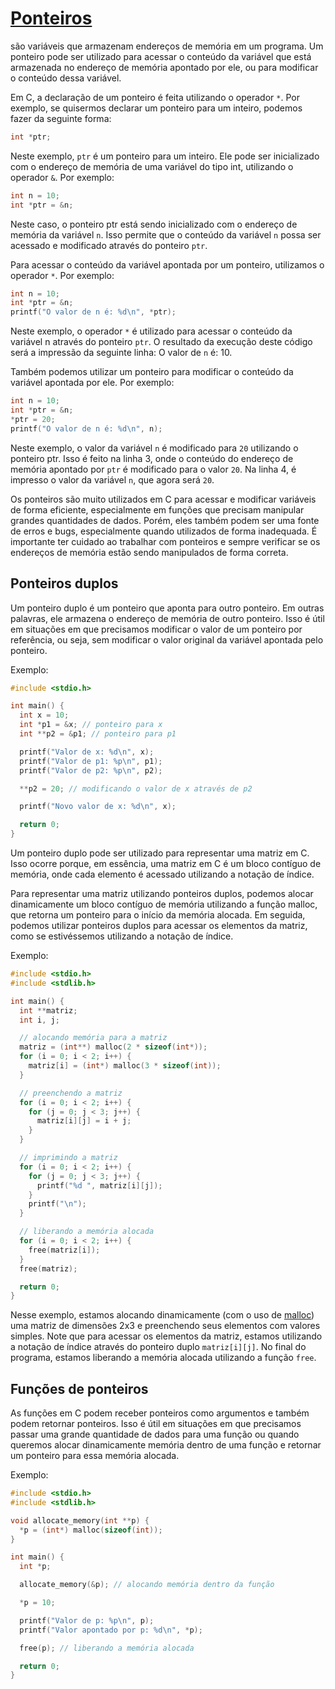 # [**Ponteiros**](https://pt.wikipedia.org/wiki/Ponteiro_(programa%C3%A7%C3%A3o))
são variáveis que armazenam endereços de memória em um programa. Um ponteiro pode ser utilizado para acessar o conteúdo da variável que está armazenada no endereço de memória apontado por ele, ou para modificar o conteúdo dessa variável.

Em C, a declaração de um ponteiro é feita utilizando o operador `*`. Por exemplo, se quisermos declarar um ponteiro para um inteiro, podemos fazer da seguinte forma:
```c
int *ptr;
```
Neste exemplo, `ptr` é um ponteiro para um inteiro. Ele pode ser inicializado com o endereço de memória de uma variável do tipo int, utilizando o operador `&`. Por exemplo:
```c
int n = 10;
int *ptr = &n;
```

Neste caso, o ponteiro ptr está sendo inicializado com o endereço de memória da variável `n`. Isso permite que o conteúdo da variável `n` possa ser acessado e modificado através do ponteiro `ptr`.

Para acessar o conteúdo da variável apontada por um ponteiro, utilizamos o operador `*`. Por exemplo:
```c
int n = 10;
int *ptr = &n;
printf("O valor de n é: %d\n", *ptr);
```
Neste exemplo, o operador `*` é utilizado para acessar o conteúdo da variável n através do ponteiro `ptr`. O resultado da execução deste código será a impressão da seguinte linha: O valor de `n` é: 10.

Também podemos utilizar um ponteiro para modificar o conteúdo da variável apontada por ele. Por exemplo:
```c
int n = 10;
int *ptr = &n;
*ptr = 20;
printf("O valor de n é: %d\n", n);
```

Neste exemplo, o valor da variável `n` é modificado para `20` utilizando o ponteiro ptr. Isso é feito na linha 3, onde o conteúdo do endereço de memória apontado por `ptr` é modificado para o valor `20`. Na linha 4, é impresso o valor da variável `n`, que agora será `20`.

Os ponteiros são muito utilizados em C para acessar e modificar variáveis de forma eficiente, especialmente em funções que precisam manipular grandes quantidades de dados. Porém, eles também podem ser uma fonte de erros e bugs, especialmente quando utilizados de forma inadequada. É importante ter cuidado ao trabalhar com ponteiros e sempre verificar se os endereços de memória estão sendo manipulados de forma correta.

## Ponteiros duplos
Um ponteiro duplo é um ponteiro que aponta para outro ponteiro. Em outras palavras, ele armazena o endereço de memória de outro ponteiro. Isso é útil em situações em que precisamos modificar o valor de um ponteiro por referência, ou seja, sem modificar o valor original da variável apontada pelo ponteiro.

Exemplo:
```c
#include <stdio.h>

int main() {
  int x = 10;
  int *p1 = &x; // ponteiro para x
  int **p2 = &p1; // ponteiro para p1

  printf("Valor de x: %d\n", x);
  printf("Valor de p1: %p\n", p1);
  printf("Valor de p2: %p\n", p2);

  **p2 = 20; // modificando o valor de x através de p2

  printf("Novo valor de x: %d\n", x);

  return 0;
}
```

Um ponteiro duplo pode ser utilizado para representar uma matriz em C. Isso ocorre porque, em essência, uma matriz em C é um bloco contíguo de memória, onde cada elemento é acessado utilizando a notação de índice.

Para representar uma matriz utilizando ponteiros duplos, podemos alocar dinamicamente um bloco contíguo de memória utilizando a função malloc, que retorna um ponteiro para o início da memória alocada. Em seguida, podemos utilizar ponteiros duplos para acessar os elementos da matriz, como se estivéssemos utilizando a notação de índice.

Exemplo:
```c
#include <stdio.h>
#include <stdlib.h>

int main() {
  int **matriz;
  int i, j;

  // alocando memória para a matriz
  matriz = (int**) malloc(2 * sizeof(int*));
  for (i = 0; i < 2; i++) {
    matriz[i] = (int*) malloc(3 * sizeof(int));
  }

  // preenchendo a matriz
  for (i = 0; i < 2; i++) {
    for (j = 0; j < 3; j++) {
      matriz[i][j] = i + j;
    }
  }

  // imprimindo a matriz
  for (i = 0; i < 2; i++) {
    for (j = 0; j < 3; j++) {
      printf("%d ", matriz[i][j]);
    }
    printf("\n");
  }

  // liberando a memória alocada
  for (i = 0; i < 2; i++) {
    free(matriz[i]);
  }
  free(matriz);

  return 0;
}
```
Nesse exemplo, estamos alocando dinamicamente (com o uso de [malloc](https://pt.wikipedia.org/wiki/Aloca%C3%A7%C3%A3o_din%C3%A2mica_de_mem%C3%B3ria_em_C)) uma matriz de dimensões 2x3 e preenchendo seus elementos com valores simples. Note que para acessar os elementos da matriz, estamos utilizando a notação de índice através do ponteiro duplo `matriz[i][j]`. No final do programa, estamos liberando a memória alocada utilizando a função `free`.

## Funções de ponteiros
As funções em C podem receber ponteiros como argumentos e também podem retornar ponteiros. Isso é útil em situações em que precisamos passar uma grande quantidade de dados para uma função ou quando queremos alocar dinamicamente memória dentro de uma função e retornar um ponteiro para essa memória alocada.

Exemplo:
```c
#include <stdio.h>
#include <stdlib.h>

void allocate_memory(int **p) {
  *p = (int*) malloc(sizeof(int));
}

int main() {
  int *p;

  allocate_memory(&p); // alocando memória dentro da função

  *p = 10;

  printf("Valor de p: %p\n", p);
  printf("Valor apontado por p: %d\n", *p);

  free(p); // liberando a memória alocada

  return 0;
}
```


```c
```